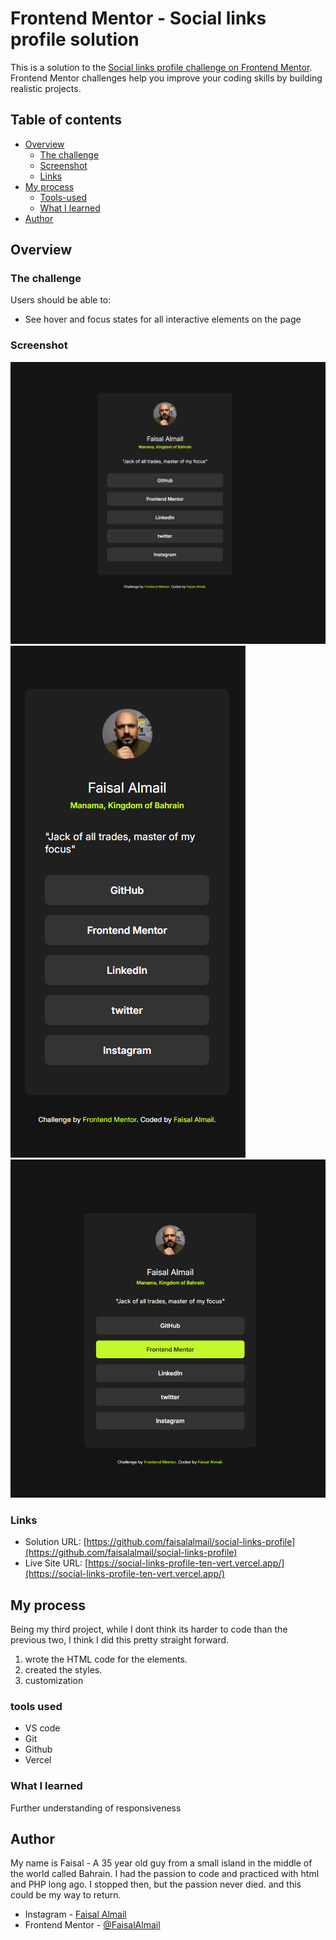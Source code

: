 # Frontend Mentor - Social links profile solution

This is a solution to the [Social links profile challenge on Frontend Mentor](https://www.frontendmentor.io/challenges/social-links-profile-UG32l9m6dQ). Frontend Mentor challenges help you improve your coding skills by building realistic projects. 

## Table of contents

- [Overview](#overview)
  - [The challenge](#the-challenge)
  - [Screenshot](#screenshot)
  - [Links](#links)
- [My process](#my-process)
  - [Tools-used](#tools-used)
  - [What I learned](#what-i-learned)
- [Author](#author)

## Overview

### The challenge

Users should be able to:

- See hover and focus states for all interactive elements on the page

### Screenshot

![Desktop view](screenshots/scr1.png)
![mobile view](screenshots/scr2.png)
![hover](screenshots/scr3.png)

### Links

- Solution URL: [https://github.com/faisalalmail/social-links-profile](https://github.com/faisalalmail/social-links-profile)
- Live Site URL: [https://social-links-profile-ten-vert.vercel.app/](https://social-links-profile-ten-vert.vercel.app/)

## My process
Being my third project, while I dont think its harder to code than the previous two, I think I did this pretty straight forward.

1. wrote the HTML code for the elements.
2. created the styles.
3. customization
### tools used

- VS code
- Git
- Github
- Vercel

### What I learned

Further understanding of responsiveness


## Author

My name is Faisal - A 35 year old guy from a small island in the middle of the world called Bahrain. I had the passion to code and practiced with html and PHP long ago. I stopped then, but the passion never died. and this could be my way to return.

- Instagram - [Faisal Almail](https://www.instagram.com/faisal.almail)
- Frontend Mentor - [@FaisalAlmail](https://www.frontendmentor.io/profile/faisalalmail)
